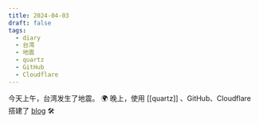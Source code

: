 ```yaml
---
title: 2024-04-03
draft: false
tags:
  - diary
  - 台湾
  - 地震
  - quartz
  - GitHub
  - Cloudflare
---
```


今天上午，台湾发生了地震。 🌍
晚上，使用 [[quartz]] 、GitHub、Cloudflare 搭建了 [blog](https://blog.chenxuexin.com) 🛠️
